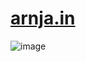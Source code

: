 # [arnja.in](arnja.in)

![image](https://github.com/myNameArnav/arnja.in/assets/35961071/26faec44-57eb-4293-a3ff-ea6f39e2d10f)
